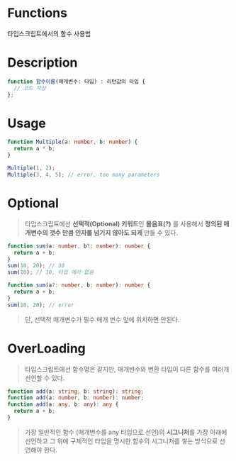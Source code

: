 # Functions
타입스크립트에서의 함수 사용법

# Description
```ts
function 함수이름(매개변수: 타입) : 리턴값의 타입 {
  // 코드 작성
};
```

# Usage
```ts
function Multiple(a: number, b: number) {
  return a * b;
}

Multiple(1, 2);
Multiple(3, 4, 5); // error, too many parameters
```

# Optional
> 타입스크립트에선 **선택적(Optional) 키워드**인 **물음표(?)** 를 사용해서 **정의된 매개변수의 갯수 만큼 인자를 넘기지 않아도 되게** 만들 수 있다.
```ts
function sum(a: number, b?: number): number { 
  return a + b;
}
sum(10, 20); // 30
sum(10); // 10, 타입 에러 없음
```  

```ts
function sum(a?: number, b: number): number { 
  return a + b;
}
sum(10, 20); // error
```
> 단, 선택적 매개변수가 필수 매개 변수 앞에 위치하면 안된다.

# OverLoading
> 타입스크립트에선 함수명은 같지만, 매개뱐수와 변환 타입이 다른 함수를 여러개 선언할 수 있다.
```ts
function add(a: string, b: string): string;
function add(a: number, b: number): number;
function add(a: any, b: any): any {
  return a + b;
}

```
> 가장 일반적인 함수 (매개변수를 any 타입으로 선언)의 **시그니처**를 가장 아래에 선언하고 그 위에 구체적인 타입을 명시한 함수의 시그니처를 쌓는 방식으로 선언해야 한다.
